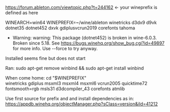 https://forum.ableton.com/viewtopic.php?t=244162  <- your wineprefix is defined as here 

WINEARCH=win64 WINEPREFIX=~/wine/ableton winetricks d3dx9 d9vk dotnet35 dotnet452 dxvk gdiplusvcrun2019 corefonts tahoma

- Warning: warning: This package (dotnet452) is broken in wine-6.0.3. Broken since 5.18. See https://bugs.winehq.org/show_bug.cgi?id=49897 for more info. Use --force to try anyway.

Installed seems fine but does not start

Ran: 
sudo apt-get remove winbind && sudo apt-get install winbind


When come home: 
cd "$WINEPREFIX"  
winetricks gdiplus msxml3 msxml4 msxml6 vcrun2005 quicktime72 fontsmooth=rgb msls31 d3dcompiler_43 corefonts atmlib


Use first source for prefix and and install dependencies as in: 
https://appdb.winehq.org/objectManager.php?sClass=version&iId=41212

